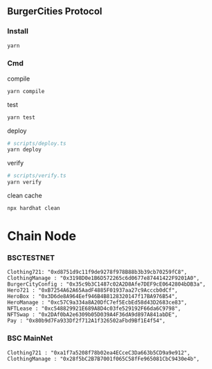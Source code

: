 ## BurgerCities Protocol
### Install
```sh
yarn
```
### Cmd
compile
```sh
yarn compile
```
test
```sh
yarn test
```
deploy

```sh
# scripts/deploy.ts
yarn deploy
```
verify
```sh
# scripts/verify.ts
yarn verify
```
clean cache
```sh
npx hardhat clean
```

# Chain Node


### BSCTESTNET
```
Clothing721: "0xd8751d9c11f9de9278f978B88b3b39cb70259fC8",
ClothingManage : "0x3198D0e1B6D572265c6d0677e87441422F9201A0",
BurgerCityConfig : "0x35c9b3C1487c02A2D8Afe7DEF9cE0642804bDB3a",
Hero721 : "0xB7254A62A65AadF4885F01937aa27c9Acccb0dCf",
HeroBox : "0x3D6de8A964Eef946B4B8128320147f17BA976B54",
HeroManage : "0xc57C9a334a8A20DfC7ef5EcbEd58d43D2683ce83",
NFTLease : "0xc548829921E689A8D4c03fe529192F66da6C9798",
NFTSwap : "0x2DAf0bA2e6309b05D039A4F36dA9d897A841abDE",
Pay : "0x80b9d7Fa933Df2f712A1f326502aFbd9Bf1E4f54",
```

### BSC MainNet
```
Clothing721 : "0xa1f7a5208f78b02ea4ECceC3Da663b5CD9a9e912",
ClothingManage : "0x28f5bC2B7B7001f065C58fFe965081CbC9430e4b",
```
